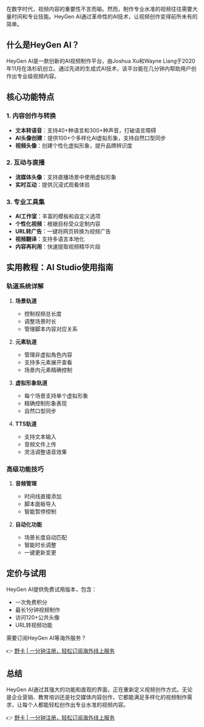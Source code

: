 在数字时代，视频内容的重要性不言而喻。然而，制作专业水准的视频往往需要大量时间和专业技能。HeyGen AI通过革命性的AI技术，让视频创作变得前所未有的简单。

## 什么是HeyGen AI？

HeyGen AI是一款创新的AI视频制作平台，由Joshua Xu和Wayne Liang于2020年11月在洛杉矶创立。通过先进的生成式AI技术，该平台能在几分钟内帮助用户创作出专业级视频内容。

## 核心功能特点

### 1. 内容创作与转换
- **文本转语音**：支持40+种语言和300+种声音，打破语言障碍
- **AI头像创建**：提供100+个多样化AI虚拟形象，支持自然口型同步
- **视频头像**：创建个性化虚拟形象，提升品牌辨识度

### 2. 互动与直播
- **流媒体头像**：支持直播场景中使用虚拟形象
- **实时互动**：提供沉浸式观看体验

### 3. 专业工具集
- **AI工作室**：丰富的模板和自定义选项
- **个性化视频**：根据目标受众定制内容
- **URL转广告**：一键将网页转换为视频广告
- **视频翻译**：支持多语言本地化
- **内容再利用**：快速提取视频精华片段

## 实用教程：AI Studio使用指南

### 轨道系统详解

1. **场景轨道**
   - 控制视频总长度
   - 调整场景时长
   - 管理脚本内容对应关系

2. **元素轨道**
   - 管理非虚拟角色内容
   - 支持多元素展开查看
   - 场景内元素精确控制

3. **虚拟形象轨道**
   - 每个场景支持单个虚拟形象
   - 精确控制形象表现
   - 自然口型同步

4. **TTS轨道**
   - 支持文本输入
   - 音频文件上传
   - 灵活调整语音效果

### 高级功能技巧

1. **音频管理**
   - 时间线直接添加
   - 脚本面板导入
   - 智能暂停控制

2. **自动化功能**
   - 场景长度自动匹配
   - 智能时长调整
   - 一键更新变更

## 定价与试用

HeyGen AI提供免费试用版本，包含：
- 一次免费积分
- 最长1分钟视频制作
- 访问120+公共头像
- URL转视频功能

需要订阅HeyGen AI等海外服务？

👉 [野卡 | 一分钟注册，轻松订阅海外线上服务](https://bit.ly/bewildcard)

## 总结

HeyGen AI通过其强大的功能和直观的界面，正在重新定义视频创作方式。无论是企业营销、教育培训还是社交媒体内容创作，它都能满足多样化的视频制作需求，让每个人都能轻松创作出专业水准的视频内容。

👉 [野卡 | 一分钟注册，轻松订阅海外线上服务](https://bit.ly/bewildcard)